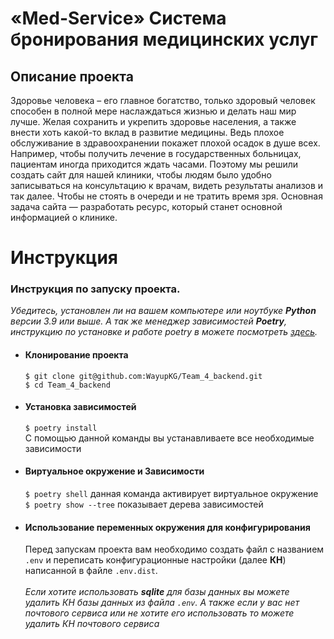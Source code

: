 # «Med-Service» Система бронирования медицинских услуг

## Описание проекта 
Здоровье человека – его главное богатство, только здоровый человек способен в полной мере наслаждаться жизнью и делать наш мир лучше. Желая сохранить и укрепить здоровье населения, а также внести хоть какой-то вклад в развитие медицины. Ведь плохое обслуживание в здравоохранении покажет плохой осадок в душе всех. Например, чтобы получить лечение в государственных больницах, пациентам иногда приходится ждать часами. Поэтому мы решили создать сайт для нашей клиники, чтобы людям было удобно записываться на консультацию к врачам, видеть результаты анализов и так далее. Чтобы не стоять в очереди и не тратить время зря. Основная задача сайта — разработать ресурс, который станет основной информацией о клинике.

# Инструкция
### Инструкция по запуску проекта.
  *Убедитесь, установлен ли на вашем компьютере или ноутбуке **Python** версии 3.9 или выше.
  А так же менеджер зависимостей **Poetry**, инструкцию по установке и работе poetry в можете посмотреть [здесь](https://www.youtube.com/watch?v=KOC0Gbo_0HY).*
    
- #### Клонирование проекта
  `$ git clone git@github.com:WayupKG/Team_4_backend.git` <br>
  `$ cd Team_4_backend`

- #### Установка зависимостей
  `$ poetry install` <br>
  С помощью данной команды вы устанавливаете все необходимые зависимости
 
  
- #### Виртуальное окружение и Зависимости
  `$ poetry shell` данная команда активирует виртуальное окружение <br>
  `$ poetry show --tree` показывает дерева зависимостей <br>

- #### Использование переменных окружения для конфигурирования
  Перед запускам проекта вам необходимо создать файл с названием `.env` и переписать конфигурационные настройки (далее **КН**) написанной в файле `.env.dist`. <br><br>
  *Если хотите использовать **sqlite** для базы данных вы можете удалить КН базы данных из файла `.env`. А также если у вас нет почтового сервиса или не хотите его использовать то можете удалить КН почтового сервиса*
